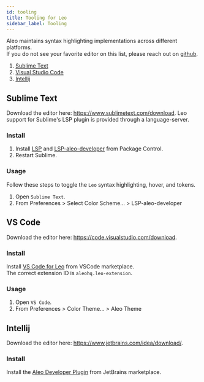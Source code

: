 ```yaml
---
id: tooling
title: Tooling for Leo
sidebar_label: Tooling
---
```


Aleo maintains syntax highlighting implementations across different platforms.   
If you do not see your favorite editor on this list, please reach out on [github](https://github.com/AleoHQ/welcome/issues/new).

1. [Sublime Text](#sublime-text)
2. [Visual Studio Code](#vs-code)
3. [Intellij](#intellij)

## Sublime Text

[//]: # (![]&#40;./images/sublime.png&#41;  )
Download the editor here: https://www.sublimetext.com/download.
Leo support for Sublime's LSP plugin is provided through a language-server.
### Install

1. Install [LSP](https://packagecontrol.io/packages/LSP) and [LSP-aleo-developer](https://packagecontrol.io/packages/LSP-aleo-developer) from Package Control.
2. Restart Sublime.

### Usage

Follow these steps to toggle the `Leo` syntax highlighting, hover, and tokens.

1. Open `Sublime Text`.
2. From Preferences > Select Color Scheme... > LSP-aleo-developer

## VS Code

[//]: # (![]&#40;./images/vscode.png&#41;)
Download the editor here: https://code.visualstudio.com/download.

### Install

Install [VS Code for Leo](https://marketplace.visualstudio.com/items?itemName=aleohq.leo-extension) from VSCode marketplace.   
The correct extension ID is `aleohq.leo-extension`.

### Usage

1. Open `VS Code`.
2. From Preferences > Color Theme... > Aleo Theme

[//]: # (### Manual Install)

[//]: # ()
[//]: # (1. Download the [leo-language-features.vsix]&#40;https://leo-lsp-packages.sfo2.digitaloceanspaces.com/vscode-extension/next/leo-language-features.vsix&#41;.)

[//]: # (2. Run ```code --install-extension leo-language-features.vsix```.)

[//]: # ()
[//]: # (Mirrored from the official VSCode [documentation]&#40;https://code.visualstudio.com/docs/editor/extension-marketplace#_install-from-a-vsix&#41;.)

## Intellij

[//]: # (![]&#40;./images/intellij.png&#41;)
Download the editor here: https://www.jetbrains.com/idea/download/.

### Install

Install the [Aleo Developer Plugin](https://plugins.jetbrains.com/plugin/19890-aleo-developer) from JetBrains marketplace.   
